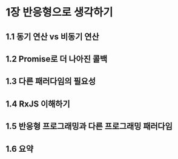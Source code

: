 # 1장 반응형으로 생각하기

## 1.1 동기 연산 vs 비동기 연산
## 1.2 Promise로 더 나아진 콜백
## 1.3 다른 패러다임의 필요성
## 1.4 RxJS 이해하기
## 1.5 반응형 프로그래밍과 다른 프로그래밍 패러다임
## 1.6 요약
